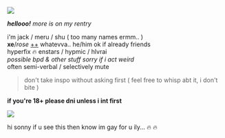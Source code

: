 ![](https://cdn.discordapp.com/attachments/729124835296280689/1068048287388672000/image.jpeg)

_**hellooo!**_ *more is on my rentry*

i'm jack / meru / shu ( too many names ermm.. )  
**xe**/*rose* [++](https://en.pronouns.page/@gigolo) whatevva.. he/him ok if already friends  
hyperfix :fire: enstars / hypmic / hlvrai  
*possible bpd & other stuff sorry if i act weird*  
often semi-verbal / selectively mute

> don't take inspo without asking first ( feel free to whisp abt it, i don't bite )

**if you're 18+ please dni unless i int first**

![](https://cdn.discordapp.com/attachments/729124835296280689/1068074827069542440/image.jpeg)

hi sonny if u see this then know im gay for u ily... :fire: :fire:
